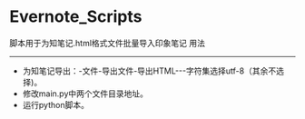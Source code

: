 # Evernote_Scripts
脚本用于为知笔记.html格式文件批量导入印象笔记
用法

---

- 为知笔记导出：-文件-导出文件-导出HTML---字符集选择utf-8（其余不选择)。
- 修改main.py中两个文件目录地址。
- 运行python脚本。



